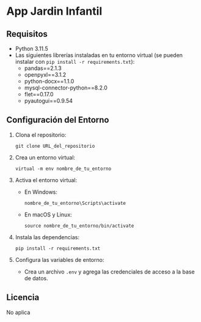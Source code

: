 # App Jardin Infantil

## Requisitos
- Python 3.11.5
- Las siguientes librerías instaladas en tu entorno virtual (se pueden instalar con `pip install -r requirements.txt`):
    - pandas==2.1.3
    - openpyxl==3.1.2
    - python-docx==1.1.0
    - mysql-connector-python==8.2.0
    - flet==0.17.0
    - pyautogui==0.9.54

## Configuración del Entorno

1. Clona el repositorio:
    ```
    git clone URL_del_repositorio
    ```

2. Crea un entorno virtual:
    ```
    virtual -m env nombre_de_tu_entorno
    ```

3. Activa el entorno virtual:
    - En Windows:
        ```
        nombre_de_tu_entorno\Scripts\activate
        ```
    - En macOS y Linux:
        ```
        source nombre_de_tu_entorno/bin/activate
        ```

4. Instala las dependencias:
    ```
    pip install -r requirements.txt
    ```

5. Configura las variables de entorno:
    - Crea un archivo `.env` y agrega las credenciales de acceso a la base de datos.

## Licencia
No aplica